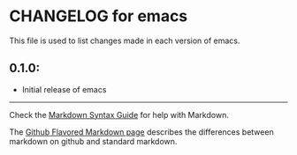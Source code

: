 # CHANGELOG for emacs

This file is used to list changes made in each version of emacs.

## 0.1.0:

* Initial release of emacs

- - -
Check the [Markdown Syntax Guide](http://daringfireball.net/projects/markdown/syntax) for help with Markdown.

The [Github Flavored Markdown page](http://github.github.com/github-flavored-markdown/) describes the differences between markdown on github and standard markdown.
